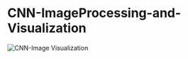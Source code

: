 # CNN-ImageProcessing-and-Visualization

![CNN-Image Visualization](https://user-images.githubusercontent.com/56465352/208356665-e53a8dcc-9213-4f63-81cf-0dce61b3b2c6.JPG)
